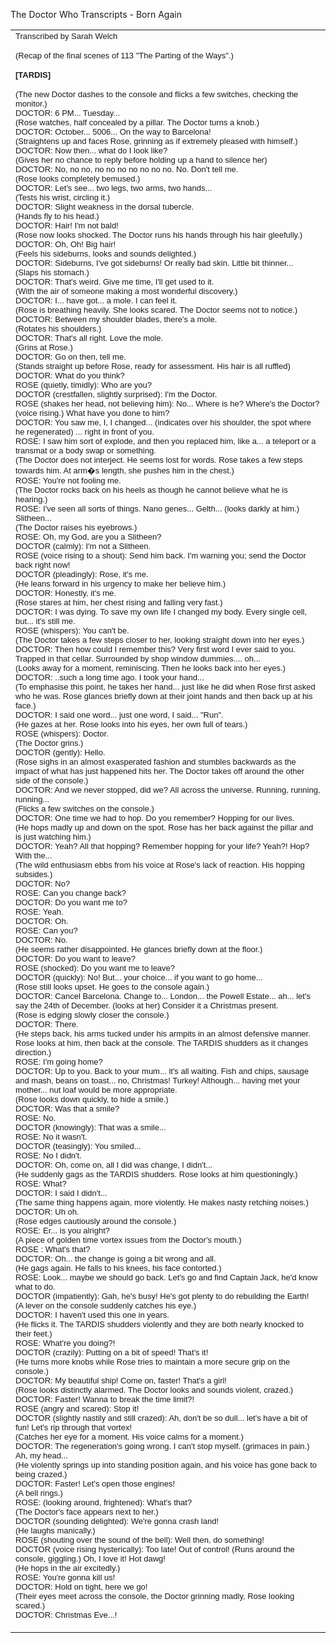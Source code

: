    The Doctor Who Transcripts - Born Again

  

<table border="0" width="85%"><tbody><tr><td align="left" width="85%"><font face="Arial, Helvetica, sans-serif" size="2">Transcribed by Sarah Welch</font><p><font face="Arial, Helvetica, sans-serif" size="2">(Recap of the final scenes of 113 "The Parting of the Ways".)</font></p><p><font face="Arial, Helvetica, sans-serif" size="2"><b>[TARDIS]</b></font></p><p><font face="Arial, Helvetica, sans-serif" size="2">(The new Doctor dashes to the console and flicks a few switches, checking the monitor.)<br>DOCTOR: 6 PM... Tuesday...<br>(Rose watches, half concealed by a pillar. The Doctor turns a knob.)<br>DOCTOR: October... 5006... On the way to Barcelona!<br>(Straightens up and faces Rose, grinning as if extremely pleased with himself.)<br>DOCTOR: Now then... what do I look like?<br>(Gives her no chance to reply before holding up a hand to silence her)<br>DOCTOR: No, no no, no no no no no no no. No. Don't tell me.<br>(Rose looks completely bemused.)<br>DOCTOR: Let's see... two legs, two arms, two hands...<br>(Tests his wrist, circling it.)<br>DOCTOR: Slight weakness in the dorsal tubercle.<br>(Hands fly to his head.)<br>DOCTOR: Hair! I'm not bald!<br>(Rose now looks shocked. The Doctor runs his hands through his hair gleefully.)<br>DOCTOR: Oh, Oh! Big hair!<br>(Feels his sideburns, looks and sounds delighted.)<br>DOCTOR: Sideburns, I've got sideburns! Or really bad skin. Little bit thinner...<br>(Slaps his stomach.)<br>DOCTOR: That's weird. Give me time, I'll get used to it.<br>(With the air of someone making a most wonderful discovery.)<br>DOCTOR: I... have got... a mole. I can feel it.<br>(Rose is breathing heavily. She looks scared. The Doctor seems not to notice.)<br>DOCTOR: Between my shoulder blades, there's a mole.<br>(Rotates his shoulders.)<br>DOCTOR: That's all right. Love the mole.<br>(Grins at Rose.)<br>DOCTOR: Go on then, tell me.<br>(Stands straight up before Rose, ready for assessment. His hair is all ruffled)<br>DOCTOR: What do you think?<br>ROSE (quietly, timidly): Who are you?<br>DOCTOR (crestfallen, slightly surprised): I'm the Doctor.<br>ROSE (shakes her head, not believing him): No... Where is he? Where's the Doctor? (voice rising.) What have you done to him?<br>DOCTOR: You saw me, I, I changed... (indicates over his shoulder, the spot where he regenerated) ... right in front of you.<br>ROSE: I saw him sort of explode, and then you replaced him, like a... a teleport or a transmat or a body swap or something.<br>(The Doctor does not interject. He seems lost for words. Rose takes a few steps towards him. At arm�s length, she pushes him in the chest.)<br>ROSE: You're not fooling me.<br>(The Doctor rocks back on his heels as though he cannot believe what he is hearing.)<br>ROSE: I've seen all sorts of things. Nano genes... Gelth... (looks darkly at him.) Slitheen...<br>(The Doctor raises his eyebrows.)<br>ROSE: Oh, my God, are you a Slitheen?<br>DOCTOR (calmly): I'm not a Slitheen.<br>ROSE (voice rising to a shout): Send him back. I'm warning you; send the Doctor back right now!<br>DOCTOR (pleadingly): Rose, it's me.<br>(He leans forward in his urgency to make her believe him.)<br>DOCTOR: Honestly, it's me.<br>(Rose stares at him, her chest rising and falling very fast.)<br>DOCTOR: I was dying. To save my own life I changed my body. Every single cell, but... it's still me.<br>ROSE (whispers): You can't be.<br>(The Doctor takes a few steps closer to her, looking straight down into her eyes.)<br>DOCTOR: Then how could I remember this? Very first word I ever said to you. Trapped in that cellar. Surrounded by shop window dummies.... oh...<br>(Looks away for a moment, reminiscing. Then he looks back into her eyes.)<br>DOCTOR: ..such a long time ago. I took your hand...<br>(To emphasise this point, he takes her hand... just like he did when Rose first asked who he was. Rose glances briefly down at their joint hands and then back up at his face.)<br>DOCTOR: I said one word... just one word, I said... "Run".<br>(He gazes at her. Rose looks into his eyes, her own full of tears.)<br>ROSE (whispers): Doctor.<br>(The Doctor grins.)<br>DOCTOR (gently): Hello.<br>(Rose sighs in an almost exasperated fashion and stumbles backwards as the impact of what has just happened hits her. The Doctor takes off around the other side of the console.)<br>DOCTOR: And we never stopped, did we? All across the universe. Running, running, running...<br>(Flicks a few switches on the console.)<br>DOCTOR: One time we had to hop. Do you remember? Hopping for our lives.<br>(He hops madly up and down on the spot. Rose has her back against the pillar and is just watching him.)<br>DOCTOR: Yeah? All that hopping? Remember hopping for your life? Yeah?! Hop? With the...<br>(The wild enthusiasm ebbs from his voice at Rose's lack of reaction. His hopping subsides.)<br>DOCTOR: No?<br>ROSE: Can you change back?<br>DOCTOR: Do you want me to?<br>ROSE: Yeah.<br>DOCTOR: Oh.<br>ROSE: Can you?<br>DOCTOR: No.<br>(He seems rather disappointed. He glances briefly down at the floor.)<br>DOCTOR: Do you want to leave?<br>ROSE (shocked): Do you want me to leave?<br>DOCTOR (quickly): No! But... your choice... if you want to go home...<br>(Rose still looks upset. He goes to the console again.)<br>DOCTOR: Cancel Barcelona. Change to... London... the Powell Estate... ah... let's say the 24th of December. (looks at her) Consider it a Christmas present.<br>(Rose is edging slowly closer the console.)<br>DOCTOR: There.<br>(He steps back, his arms tucked under his armpits in an almost defensive manner. Rose looks at him, then back at the console. The TARDIS shudders as it changes direction.)<br>ROSE: I'm going home?<br>DOCTOR: Up to you. Back to your mum... it's all waiting. Fish and chips, sausage and mash, beans on toast... no, Christmas! Turkey! Although... having met your mother... nut loaf would be more appropriate.<br>(Rose looks down quickly, to hide a smile.)<br>DOCTOR: Was that a smile?<br>ROSE: No.<br>DOCTOR (knowingly): That was a smile...<br>ROSE: No it wasn't.<br>DOCTOR (teasingly): You smiled...<br>ROSE: No I didn't.<br>DOCTOR: Oh, come on, all I did was change, I didn't...<br>(He suddenly gags as the TARDIS shudders. Rose looks at him questioningly.)<br>ROSE: What?<br>DOCTOR: I said I didn't...<br>(The same thing happens again, more violently. He makes nasty retching noises.)<br>DOCTOR: Uh oh.<br>(Rose edges cautiously around the console.)<br>ROSE: Er... is you alright?<br>(A piece of golden time vortex issues from the Doctor's mouth.)<br>ROSE : What's that?<br>DOCTOR: Oh... the change is going a bit wrong and all.<br>(He gags again. He falls to his knees, his face contorted.)<br>ROSE: Look... maybe we should go back. Let's go and find Captain Jack, he'd know what to do.<br>DOCTOR (impatiently): Gah, he's busy! He's got plenty to do rebuilding the Earth!<br>(A lever on the console suddenly catches his eye.)<br>DOCTOR: I haven't used this one in years.<br>(He flicks it. The TARDIS shudders violently and they are both nearly knocked to their feet.)<br>ROSE: What're you doing?!<br>DOCTOR (crazily): Putting on a bit of speed! That's it!<br>(He turns more knobs while Rose tries to maintain a more secure grip on the console.)<br>DOCTOR: My beautiful ship! Come on, faster! That's a girl!<br>(Rose looks distinctly alarmed. The Doctor looks and sounds violent, crazed.)<br>DOCTOR: Faster! Wanna to break the time limit?!<br>ROSE (angry and scared): Stop it!<br>DOCTOR (slightly nastily and still crazed): Ah, don't be so dull... let's have a bit of fun! Let's rip through that vortex!<br>(Catches her eye for a moment. His voice calms for a moment.)<br>DOCTOR: The regeneration's going wrong. I can't stop myself. (grimaces in pain.) Ah, my head...<br>(He violently springs up into standing position again, and his voice has gone back to being crazed.)<br>DOCTOR: Faster! Let's open those engines!<br>(A bell rings.)<br>ROSE: (looking around, frightened): What's that?<br>(The Doctor's face appears next to her.)<br>DOCTOR (sounding delighted): We're gonna crash land!<br>(He laughs manically.)<br>ROSE (shouting over the sound of the bell): Well then, do something!<br>DOCTOR (voice rising hysterically): Too late! Out of control! (Runs around the console, giggling.) Oh, I love it! Hot dawg!<br>(He hops in the air excitedly.)<br>ROSE: You're gonna kill us!<br>DOCTOR: Hold on tight, here we go!<br>(Their eyes meet across the console, the Doctor grinning madly, Rose looking scared.)<br>DOCTOR: Christmas Eve...!</font></p></td></tr></tbody></table>